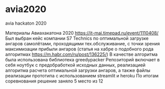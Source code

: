 # avia2020
avia hackaton 2020

Материалы Авиахакатона 2020 https://it-mai.timepad.ru/event/1110408/
Был выбран кейс компании S7 Technics по оптимальной загрузке ангаров самолётами, проходящими тех.обслуживание, с точки зрения максимизации прибыли ангаров
(статья на хабре о подобного рода алгоритмах https://m.habr.com/ru/post/136225/)
В качестве алгоритма была использована библиотека greedypacker
Репозиторий включает в себя ноутбук с предобработкой исходных данных, реализацией алгоритма расчета оптимальной загрузки ангаров, а также файлы реализации прототипа с использованием streamlit и heroku
По итогам соревнования решение заняло 5 место из 12

